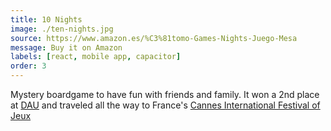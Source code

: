 ```yaml
---
title: 10 Nights
image: ./ten-nights.jpg
source: https://www.amazon.es/%C3%81tomo-Games-Nights-Juego-Mesa
message: Buy it on Amazon
labels: [react, mobile app, capacitor]
order: 3
---
```


Mystery boardgame to have fun with friends and family.
It won a 2nd place at [DAU](https://www.verkami.com/games-contest-2020) and traveled all the way to France's
[Cannes International Festival of Jeux](https://www.festivaldesjeux-cannes.com/en/)
